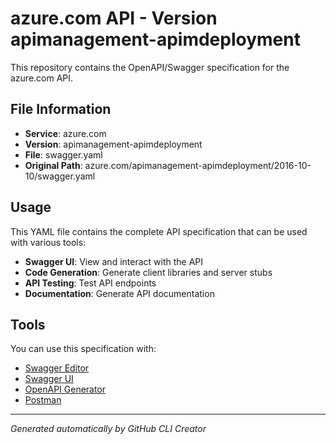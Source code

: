# azure.com API - Version apimanagement-apimdeployment

This repository contains the OpenAPI/Swagger specification for the azure.com API.

## File Information

- **Service**: azure.com
- **Version**: apimanagement-apimdeployment
- **File**: swagger.yaml
- **Original Path**: azure.com/apimanagement-apimdeployment/2016-10-10/swagger.yaml

## Usage

This YAML file contains the complete API specification that can be used with various tools:

- **Swagger UI**: View and interact with the API
- **Code Generation**: Generate client libraries and server stubs
- **API Testing**: Test API endpoints
- **Documentation**: Generate API documentation

## Tools

You can use this specification with:

- [Swagger Editor](https://editor.swagger.io/)
- [Swagger UI](https://swagger.io/tools/swagger-ui/)
- [OpenAPI Generator](https://openapi-generator.tech/)
- [Postman](https://www.postman.com/)

---

*Generated automatically by GitHub CLI Creator*
